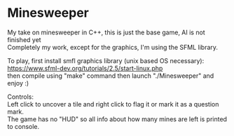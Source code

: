 # Minesweeper
My take on minesweeper in C++, this is just the base game, AI is not finished yet  
Completely my work, except for the graphics, I'm using the SFML library.  

To play, first install smfl graphics library (unix based OS necessary):  
https://www.sfml-dev.org/tutorials/2.5/start-linux.php  
then compile using "make" command then launch "./Minesweeper" and enjoy :)

Controls:  
Left click to uncover a tile and right click to flag it or mark it as a question mark.  
The game has no "HUD" so all info about how many mines are left is printed to console.
